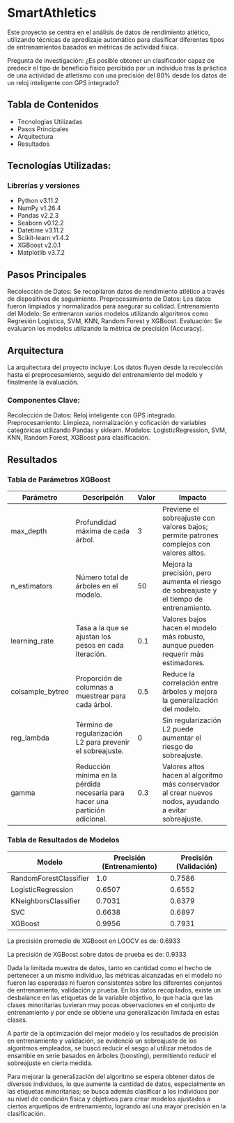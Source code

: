 # SmartAthletics
Este proyecto se centra en el análisis de datos de rendimiento atlético, utilizando técnicas de apredizaje automático para clasificar diferentes tipos de entrenamientos basados en métricas de actividad física.

Pregunta de investigación: ¿Es posible obtener un clasificador capaz de predecir el tipo de beneficio físico percibido por un individuo tras la práctica de una actividad de atletismo con una precisión del 80% desde los datos de un reloj inteligente con GPS integrado?

## Tabla de Contenidos
* Tecnologías Utilizadas
* Pasos Principales
* Arquitectura
* Resultados

## Tecnologías Utilizadas:
  ### Librerías y versiones 
  * Python v3.11.2
  * NumPy v1.26.4
  * Pandas v2.2.3
  * Seaborn v0.12.2
  * Datetime v3.11.2 
  * Scikit-learn v1.4.2
  * XGBoost v2.0.1
  * Matplotlib v3.7.2

## Pasos Principales
Recolección de Datos: Se recopilaron datos de rendimiento atlético a través de dispositivos de seguimiento.
Preprocesamiento de Datos: Los datos fueron limpiados y normalizados para asegurar su calidad.
Entrenamiento del Modelo: Se entrenaron varios modelos utilizando algoritmos como Regresión Logística, SVM, KNN, Random Forest y XGBoost.
Evaluación: Se evaluaron los modelos utilizando la métrica de precisión (Accuracy).

## Arquitectura
La arquitectura del proyecto incluye:
Los datos fluyen desde la recolección hasta el preprocesamiento, seguido del entrenamiento del modelo y finalmente la evaluación.

### Componentes Clave:
Recolección de Datos: Reloj inteligente con GPS integrado.
Preprocesamiento: Limpieza, normalización y coficación de variables categóricas utilizando Pandas y sklearn.
Modelos: LogisticRegression, SVM, KNN, Random Forest, XGBoost para clasificación.

## Resultados
### Tabla de Parámetros XGBoost
| Parámetro         | Descripción                                                        | Valor | Impacto                                                                                   |
|--------------------|--------------------------------------------------------------------|-------|-------------------------------------------------------------------------------------------|
| max_depth          | Profundidad máxima de cada árbol.                                  | 3     | Previene el sobreajuste con valores bajos; permite patrones complejos con valores altos. |
| n_estimators       | Número total de árboles en el modelo.                              | 50    | Mejora la precisión, pero aumenta el riesgo de sobreajuste y el tiempo de entrenamiento. |
| learning_rate      | Tasa a la que se ajustan los pesos en cada iteración.             | 0.1   | Valores bajos hacen el modelo más robusto, aunque pueden requerir más estimadores.       |
| colsample_bytree   | Proporción de columnas a muestrear para cada árbol.               | 0.5   | Reduce la correlación entre árboles y mejora la generalización del modelo.               |
| reg_lambda         | Término de regularización L2 para prevenir el sobreajuste.        | 0     | Sin regularización L2 puede aumentar el riesgo de sobreajuste.                           |
| gamma              | Reducción mínima en la pérdida necesaria para hacer una partición adicional. | 0.3   | Valores altos hacen al algoritmo más conservador al crear nuevos nodos, ayudando a evitar sobreajuste. |
### Tabla de Resultados de Modelos

| Modelo                     | Precisión (Entrenamiento) | Precisión (Validación) |
|----------------------------|---------------------------|-------------------------|
| RandomForestClassifier      | 1.0                       | 0.7586                  |
| LogisticRegression          | 0.6507                    | 0.6552                  |
| KNeighborsClassifier        | 0.7031                    | 0.6379                  |
| SVC                        | 0.6638                    | 0.6897                  |
| XGBoost                    | 0.9956                    | 0.7931                  |

La precisión promedio de XGBoost en LOOCV es de: 0.6933

La precisión de XGBoost sobre datos de prueba es de: 0.9333

Dada la limitada muestra de datos, tanto en cantidad como el hecho de pertenecer a un mismo individuo, las métricas alcanzadas en el modelo no fueron las esperadas ni fueron consistentes sobre los diferentes conjuntos de entrenamiento, validación y prueba. En los datos recopilados, existe un desbalance en las etiquetas de la variable objetivo, lo que hacía que las clases minoritarias tuvieran muy pocas observaciones en el conjunto de entrenamiento y por ende se obtiene una generalización limitada en estas clases.
 
A partir de la optimización del mejor modelo y los resultados de precisión en entrenamiento y validación, se evidenció un sobreajuste de los algoritmos empleados, se buscó reducir el sesgo al utilizar métodos de ensamble en serie basados en árboles (boosting), permitiendo reducir el sobreajuste en cierta medida. 

Para mejorar la generalización del algoritmo se espera obtener datos de diversos individuos, lo que aumente la cantidad de datos, especialmente en las etiquetas minoritarias; se busca además clasificar a los individuos por su nivel de condición física y objetivos para crear modelos ajustados a ciertos arquetipos de entrenamiento, logrando así una mayor precisión en la clasificación.



